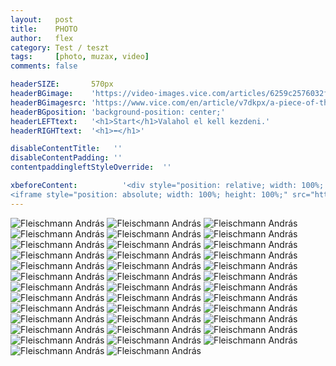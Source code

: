 ```yaml
---
layout:   post
title:    PHOTO
author:   flex
category: Test / teszt
tags:     [photo, muzax, video]
comments: false

headerSIZE:       570px
headerBGimage:    'https://video-images.vice.com/articles/6259c2576032f900969ad342/lede/1650049778845-russiancruisermoskva.jpeg'
headerBGimagesrc: 'https://www.vice.com/en/article/v7dkpx/a-piece-of-the-true-cross-may-have-sunk-with-russias-warship'
headerBGposition: 'background-position: center;'
headerLEFTtext:   '<h1>Start</h1>Valahol el kell kezdeni.'
headerRIGHTtext:  '<h1>⬅</h1>'

disableContentTitle:   ''
disableContentPadding: ''
contentpaddingleftStyleOverride:  ''

xbeforeContent:          '<div style="position: relative; width: 100%; height: 0; padding-bottom: 56.25%;">
<iframe style="position: absolute; width: 100%; height: 100%;" src="https://www.youtube.com/embed/zcua9XzKVas" title="YouTube video player" frameborder="0" allow="accelerometer; autoplay; clipboard-write; encrypted-media; gyroscope; picture-in-picture" allowfullscreen></iframe></div>'
---
```


<div id="gallery2022" style="">

<img alt="Fleischmann András" data-description="Fleischmann András" src="photos/vissza//197x_gy_apuka2.JPG" data-image="photos/vissza//197x_gy_apuka2_ORIGINAL.JPG">
<img alt="Fleischmann András" data-description="Fleischmann András" src="photos/vissza//197x_gy_baba_anyuka.JPG" data-image="photos/vissza//197x_gy_baba_anyuka_ORIGINAL.JPG">
<img alt="Fleischmann András" data-description="Fleischmann András" src="photos/vissza//gy_1osztaly.JPG" data-image="photos/vissza//gy_1osztaly_ORIGINAL.JPG">
<img alt="Fleischmann András" data-description="Fleischmann András" src="photos/vissza//197x_gy_.JPG" data-image="photos/vissza//197x_gy__ORIGINAL.JPG">
<img alt="Fleischmann András" data-description="Fleischmann András" src="photos/vissza//197x_gy_ovi_9.JPG" data-image="photos/vissza//197x_gy_ovi_9_ORIGINAL.JPG">
<img alt="Fleischmann András" data-description="Fleischmann András" src="photos/vissza//197x_gy_ovi_8.JPG" data-image="photos/vissza//197x_gy_ovi_8_ORIGINAL.JPG">
<img alt="Fleischmann András" data-description="Fleischmann András" src="photos/vissza//197x_gy__.JPG" data-image="photos/vissza//197x_gy___ORIGINAL.JPG">
<img alt="Fleischmann András" data-description="Fleischmann András" src="photos/vissza//197x_gy_baba.JPG" data-image="photos/vissza//197x_gy_baba_ORIGINAL.JPG">
<img alt="Fleischmann András" data-description="Fleischmann András" src="photos/vissza//IMG_8953.JPG" data-image="photos/vissza//IMG_8953_ORIGINAL.JPG">
<img alt="Fleischmann András" data-description="Fleischmann András" src="photos/vissza//IMG_8951.JPG" data-image="photos/vissza//IMG_8951_ORIGINAL.JPG">
<img alt="Fleischmann András" data-description="Fleischmann András" src="photos/vissza//197x_gy_anyuka.JPG" data-image="photos/vissza//197x_gy_anyuka_ORIGINAL.JPG">
<img alt="Fleischmann András" data-description="Fleischmann András" src="photos/vissza//IMG_8954.JPG" data-image="photos/vissza//IMG_8954_ORIGINAL.JPG">
<img alt="Fleischmann András" data-description="Fleischmann András" src="photos/vissza//IMG_8955.JPG" data-image="photos/vissza//IMG_8955_ORIGINAL.JPG">
<img alt="Fleischmann András" data-description="Fleischmann András" src="photos/vissza//IMG_8956.JPG" data-image="photos/vissza//IMG_8956_ORIGINAL.JPG">
<img alt="Fleischmann András" data-description="Fleischmann András" src="photos/vissza//1973_gy_3eves.JPG" data-image="photos/vissza//1973_gy_3eves_ORIGINAL.JPG">
<img alt="Fleischmann András" data-description="Fleischmann András" src="photos/vissza//gy_munchen.JPG" data-image="photos/vissza//gy_munchen_ORIGINAL.JPG">
<img alt="Fleischmann András" data-description="Fleischmann András" src="photos/vissza//197x_gy_apuka.JPG" data-image="photos/vissza//197x_gy_apuka_ORIGINAL.JPG">
<img alt="Fleischmann András" data-description="Fleischmann András" src="photos/vissza//197x_gy_baba_anyuka2.JPG" data-image="photos/vissza//197x_gy_baba_anyuka2_ORIGINAL.JPG">
<img alt="Fleischmann András" data-description="Fleischmann András" src="photos/vissza//IMG_8958.JPG" data-image="photos/vissza//IMG_8958_ORIGINAL.JPG">
<img alt="Fleischmann András" data-description="Fleischmann András" src="photos/vissza//gy_8osztaly.JPG" data-image="photos/vissza//gy_8osztaly_ORIGINAL.JPG">
<img alt="Fleischmann András" data-description="Fleischmann András" src="photos/vissza//197x_gy_baba_apuka.JPG" data-image="photos/vissza//197x_gy_baba_apuka_ORIGINAL.JPG">
<img alt="Fleischmann András" data-description="Fleischmann András" src="photos/vissza//IMG_8975.JPG" data-image="photos/vissza//IMG_8975_ORIGINAL.JPG">
<img alt="Fleischmann András" data-description="Fleischmann András" src="photos/vissza//IMG_8962.JPG" data-image="photos/vissza//IMG_8962_ORIGINAL.JPG">
<img alt="Fleischmann András" data-description="Fleischmann András" src="photos/vissza//197x_gy_dedi.JPG" data-image="photos/vissza//197x_gy_dedi_ORIGINAL.JPG">
<img alt="Fleischmann András" data-description="Fleischmann András" src="photos/vissza//197x_gy_ovi_3.JPG" data-image="photos/vissza//197x_gy_ovi_3_ORIGINAL.JPG">
<img alt="Fleischmann András" data-description="Fleischmann András" src="photos/vissza//197x_gy_ovi_2.JPG" data-image="photos/vissza//197x_gy_ovi_2_ORIGINAL.JPG">
<img alt="Fleischmann András" data-description="Fleischmann András" src="photos/vissza//197x_gy_baba_anyuka_dedi.JPG" data-image="photos/vissza//197x_gy_baba_anyuka_dedi_ORIGINAL.JPG">
<img alt="Fleischmann András" data-description="Fleischmann András" src="photos/vissza//197x_gy_dedi2.JPG" data-image="photos/vissza//197x_gy_dedi2_ORIGINAL.JPG">
<img alt="Fleischmann András" data-description="Fleischmann András" src="photos/vissza//197x_gy_ovi_10.JPG" data-image="photos/vissza//197x_gy_ovi_10_ORIGINAL.JPG">
<img alt="Fleischmann András" data-description="Fleischmann András" src="photos/vissza//197x_gy_ovi_1.JPG" data-image="photos/vissza//197x_gy_ovi_1_ORIGINAL.JPG">
<img alt="Fleischmann András" data-description="Fleischmann András" src="photos/vissza//197x_gy_anyuka2.JPG" data-image="photos/vissza//197x_gy_anyuka2_ORIGINAL.JPG">
<img alt="Fleischmann András" data-description="Fleischmann András" src="photos/vissza//197x_gy_ovi_5.JPG" data-image="photos/vissza//197x_gy_ovi_5_ORIGINAL.JPG">
<img alt="Fleischmann András" data-description="Fleischmann András" src="photos/vissza//197x_gy_ovi_4.JPG" data-image="photos/vissza//197x_gy_ovi_4_ORIGINAL.JPG">
<img alt="Fleischmann András" data-description="Fleischmann András" src="photos/vissza//197x_gy_1ev.JPG" data-image="photos/vissza//197x_gy_1ev_ORIGINAL.JPG">
<img alt="Fleischmann András" data-description="Fleischmann András" src="photos/vissza//gy_svedek.JPG" data-image="photos/vissza//gy_svedek_ORIGINAL.JPG">
<img alt="Fleischmann András" data-description="Fleischmann András" src="photos/vissza//197x_gy_ovi_6.JPG" data-image="photos/vissza//197x_gy_ovi_6_ORIGINAL.JPG">
<img alt="Fleischmann András" data-description="Fleischmann András" src="photos/vissza//197x_gy_ovi_7.JPG" data-image="photos/vissza//197x_gy_ovi_7_ORIGINAL.JPG">
<img alt="Fleischmann András" data-description="Fleischmann András" src="photos/vissza//197x_gy_dombai.JPG" data-image="photos/vissza//197x_gy_dombai_ORIGINAL.JPG">

</div>

<script type="text/javascript"> 
											   
	jQuery( document ).ready( function() { jQuery( "#gallery2022" ).unitegallery( {

		tiles_space_between_cols:      10,
		tiles_justified_space_between: 10,
		//tiles_col_width:               500,
		tile_enable_shadow:            true,
			tile_shadow_h: 			   3,			//position of horizontal shadow
			tile_shadow_v: 			   3,			//position of vertical shadow
			tile_shadow_blur: 		   5,			//shadow blur
			tile_shadow_spread: 	   2,			//shadow spread
			tile_shadow_color: 		   "#2B2B2B",	//shadow color

		theme_gallery_padding:         0,
		tiles_type: 				   "justified",

		gallery_width: 				   "100%",
		tiles_exact_width: 			   false,

		gallery_control_keyboard:      true,

	} ) } );

</script>